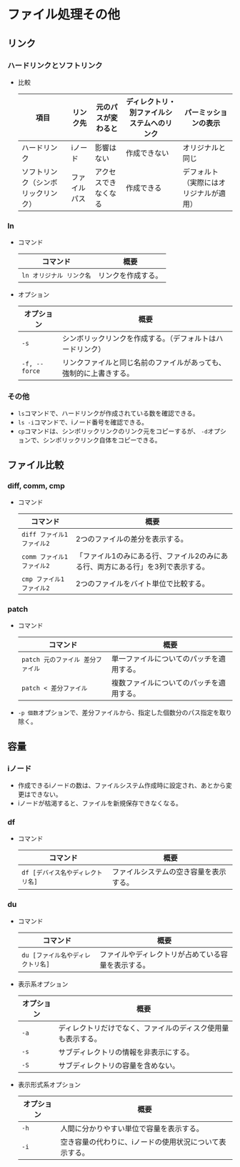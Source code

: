 # ファイル処理その他

## リンク

### ハードリンクとソフトリンク

- 比較

  |項目|リンク先|元のパスが変わると|ディレクトリ・別ファイルシステムへのリンク|パーミッションの表示|
  |---|---|---|---|---|
  |ハードリンク|iノード|影響はない|作成できない|オリジナルと同じ|
  |ソフトリンク（シンボリックリンク）|ファイルパス|アクセスできなくなる|作成できる|デフォルト（実際にはオリジナルが適用）|

### ln

- コマンド

  |コマンド|概要|
  |---|---|
  |`ln オリジナル リンク名`|リンクを作成する。|

- オプション

  | オプション    | 概要                                                         |
  | ------------- | ------------------------------------------------------------ |
  | `-s`          | シンボリックリンクを作成する。（デフォルトはハードリンク）   |
  | `-f, --force` | リンクファイルと同じ名前のファイルがあっても、強制的に上書きする。 |

### その他

- `ls`コマンドで、ハードリンクが作成されている数を確認できる。
- `ls -i`コマンドで、iノード番号を確認できる。
- `cp`コマンドは、シンボリックリンクのリンク元をコピーするが、
  `-d`オプションで、シンボリックリンク自体をコピーできる。

## ファイル比較

### diff, comm, cmp

- コマンド

  | コマンド                   | 概要                                                         |
  | -------------------------- | ------------------------------------------------------------ |
  | `diff ファイル1 ファイル2` | 2つのファイルの差分を表示する。                              |
  | `comm ファイル1 ファイル2` | 「ファイル1のみにある行、ファイル2のみにある行、両方にある行」を3列で表示する。 |
  | `cmp ファイル1 ファイル2`  | 2つのファイルをバイト単位で比較する。                        |

### patch

- コマンド

  | コマンド                          | 概要                                     |
  | --------------------------------- | ---------------------------------------- |
  | `patch 元のファイル 差分ファイル` | 単一ファイルについてのパッチを適用する。 |
  | `patch < 差分ファイル`            | 複数ファイルについてのパッチを適用する。 |

- `-p 個数`オプションで、差分ファイルから、指定した個数分のパス指定を取り除く。

## 容量

### iノード

- 作成できるiノードの数は、ファイルシステム作成時に設定され、あとから変更はできない。
- iノードが枯渇すると、ファイルを新規保存できなくなる。

### df

- コマンド

  |コマンド|概要|
  |---|---|
  |`df [デバイス名やディレクトリ名]`|ファイルシステムの空き容量を表示する。|

### du

- コマンド

  |コマンド|概要|
  |---|---|
  |`du [ファイル名やディレクトリ名]`|ファイルやディレクトリが占めている容量を表示する。|

- 表示系オプション
  
  | オプション | 概要                                                         |
  | ---------- | ------------------------------------------------------------ |
  | `-a`       | ディレクトリだけでなく、ファイルのディスク使用量も表示する。 |
  | `-s`       | サブディレクトリの情報を非表示にする。                       |
  | `-S`       | サブディレクトリの容量を含めない。                           |
  
- 表示形式系オプション
  
  | オプション | 概要                                                    |
  | ---------- | ------------------------------------------------------- |
  | `-h`       | 人間に分かりやすい単位で容量を表示する。                |
  | `-i`       | 空き容量の代わりに、iノードの使用状況について表示する。 |
